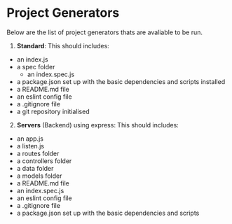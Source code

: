 # Project Generators

Below are the list of project generators thats are avaliable to be run.

1. **Standard**:
   This should includes:

- an index.js
- a spec folder
  - an index.spec.js
- a package.json set up with the basic dependencies and scripts installed
- a README.md file
- an eslint config file
- a .gitignore file
- a git repository initialised

2. **Servers** (Backend) using express:
   This should includes:

- an app.js
- a listen.js
- a routes folder
- a controllers folder
- a data folder
- a models folder
- a README.md file
- an index.spec.js
- an eslint config file
- a .gitignore file
- a package.json set up with the basic dependencies and scripts
